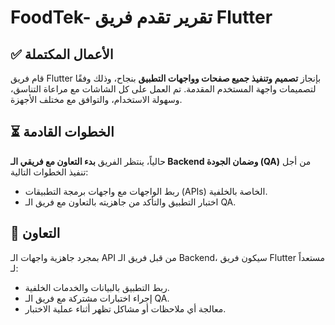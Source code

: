 # FoodTek- تقرير تقدم فريق Flutter

## ✅ الأعمال المكتملة

قام فريق Flutter بإنجاز **تصميم وتنفيذ جميع صفحات وواجهات التطبيق** بنجاح، وذلك وفقًا لتصميمات واجهة المستخدم المقدمة. تم العمل على كل الشاشات مع مراعاة التناسق، وسهولة الاستخدام، والتوافق مع مختلف الأجهزة.

## ⏳ الخطوات القادمة

حالياً، ينتظر الفريق **بدء التعاون مع فريقي الـ Backend وضمان الجودة (QA)** من أجل تنفيذ الخطوات التالية:

- ربط الواجهات مع واجهات برمجة التطبيقات (APIs) الخاصة بالخلفية.
- اختبار التطبيق والتأكد من جاهزيته بالتعاون مع فريق الـ QA.

## 👥 التعاون

بمجرد جاهزية واجهات الـ API من قبل فريق الـ Backend، سيكون فريق Flutter مستعداً لـ:

- ربط التطبيق بالبيانات والخدمات الخلفية.
- إجراء اختبارات مشتركة مع فريق الـ QA.
- معالجة أي ملاحظات أو مشاكل تظهر أثناء عملية الاختبار.
